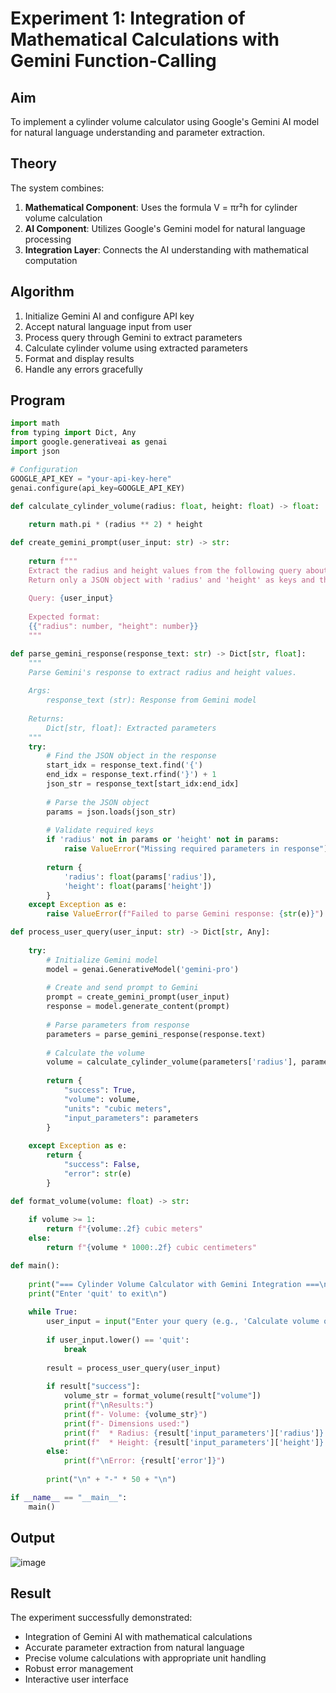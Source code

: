 # Experiment 1: Integration of Mathematical Calculations with Gemini Function-Calling

## Aim
To implement a cylinder volume calculator using Google's Gemini AI model for natural language understanding and parameter extraction.

## Theory
The system combines:
1. **Mathematical Component**: Uses the formula V = πr²h for cylinder volume calculation
2. **AI Component**: Utilizes Google's Gemini model for natural language processing
3. **Integration Layer**: Connects the AI understanding with mathematical computation

## Algorithm
1. Initialize Gemini AI and configure API key
2. Accept natural language input from user
3. Process query through Gemini to extract parameters
4. Calculate cylinder volume using extracted parameters
5. Format and display results
6. Handle any errors gracefully

## Program
```python
import math
from typing import Dict, Any
import google.generativeai as genai
import json

# Configuration
GOOGLE_API_KEY = "your-api-key-here"  
genai.configure(api_key=GOOGLE_API_KEY)

def calculate_cylinder_volume(radius: float, height: float) -> float:
    
    return math.pi * (radius ** 2) * height

def create_gemini_prompt(user_input: str) -> str:
    
    return f"""
    Extract the radius and height values from the following query about a cylinder.
    Return only a JSON object with 'radius' and 'height' as keys and their values in meters.
    
    Query: {user_input}
    
    Expected format:
    {{"radius": number, "height": number}}
    """

def parse_gemini_response(response_text: str) -> Dict[str, float]:
    """
    Parse Gemini's response to extract radius and height values.
    
    Args:
        response_text (str): Response from Gemini model
    
    Returns:
        Dict[str, float]: Extracted parameters
    """
    try:
        # Find the JSON object in the response
        start_idx = response_text.find('{')
        end_idx = response_text.rfind('}') + 1
        json_str = response_text[start_idx:end_idx]
        
        # Parse the JSON object
        params = json.loads(json_str)
        
        # Validate required keys
        if 'radius' not in params or 'height' not in params:
            raise ValueError("Missing required parameters in response")
            
        return {
            'radius': float(params['radius']),
            'height': float(params['height'])
        }
    except Exception as e:
        raise ValueError(f"Failed to parse Gemini response: {str(e)}")

def process_user_query(user_input: str) -> Dict[str, Any]:
    
    try:
        # Initialize Gemini model
        model = genai.GenerativeModel('gemini-pro')
        
        # Create and send prompt to Gemini
        prompt = create_gemini_prompt(user_input)
        response = model.generate_content(prompt)
        
        # Parse parameters from response
        parameters = parse_gemini_response(response.text)
        
        # Calculate the volume
        volume = calculate_cylinder_volume(parameters['radius'], parameters['height'])
        
        return {
            "success": True,
            "volume": volume,
            "units": "cubic meters",
            "input_parameters": parameters
        }
    
    except Exception as e:
        return {
            "success": False,
            "error": str(e)
        }

def format_volume(volume: float) -> str:
   
    if volume >= 1:
        return f"{volume:.2f} cubic meters"
    else:
        return f"{volume * 1000:.2f} cubic centimeters"

def main():
    
    print("=== Cylinder Volume Calculator with Gemini Integration ===\n")
    print("Enter 'quit' to exit\n")
    
    while True:
        user_input = input("Enter your query (e.g., 'Calculate volume of cylinder with radius 3m and height 5m'): ")
        
        if user_input.lower() == 'quit':
            break
            
        result = process_user_query(user_input)
        
        if result["success"]:
            volume_str = format_volume(result["volume"])
            print(f"\nResults:")
            print(f"- Volume: {volume_str}")
            print(f"- Dimensions used:")
            print(f"  * Radius: {result['input_parameters']['radius']} meters")
            print(f"  * Height: {result['input_parameters']['height']} meters")
        else:
            print(f"\nError: {result['error']}")
        
        print("\n" + "-" * 50 + "\n")

if __name__ == "__main__":
    main()
```

## Output
![image](https://github.com/user-attachments/assets/fbf945d4-8788-492e-8358-ffa0d23bc92f)


## Result
The experiment successfully demonstrated:
- Integration of Gemini AI with mathematical calculations
- Accurate parameter extraction from natural language
- Precise volume calculations with appropriate unit handling
- Robust error management
- Interactive user interface
